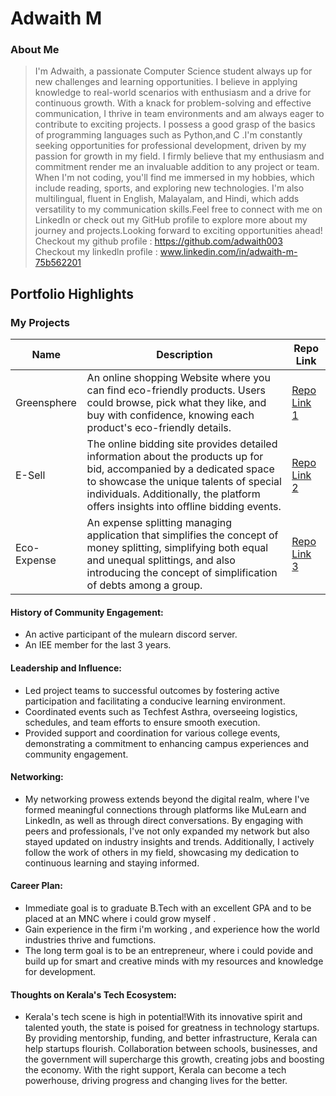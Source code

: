 # Adwaith M


### About Me
 
>I'm Adwaith, a passionate Computer Science student always up for new challenges and learning opportunities. I believe in applying knowledge to real-world scenarios with enthusiasm and a drive for continuous growth. With a knack for problem-solving and effective communication, I thrive in team environments and am always eager to contribute to exciting projects.
I possess a good grasp of the basics of programming languages such as Python,and C .I'm constantly seeking opportunities for professional development, driven by my passion for growth in my field. I firmly believe that my enthusiasm and commitment render me an invaluable addition to any project or team.
When I'm not coding, you'll find me immersed in my hobbies, which include reading, sports, and exploring new technologies. I'm also multilingual, fluent in English, Malayalam, and Hindi, which adds versatility to my communication skills.Feel free to connect with me on LinkedIn or check out my GitHub profile to explore more about my journey and projects.Looking forward to exciting opportunities ahead!  
Checkout my github profile : https://github.com/adwaith003  
Checkout my linkedln profile : www.linkedin.com/in/adwaith-m-75b562201  

## Portfolio Highlights

### My Projects

| Name          | Description                                                                                                                   | Repo Link                                                  |
|---------------|-------------------------------------------------------------------------------------------------------------------------------|------------------------------------------------------------|
| Greensphere   | An online shopping Website where you can find eco-friendly products. Users could browse, pick what they like, and buy with confidence, knowing each product's eco-friendly details.  | [Repo Link 1](https://github.com/adwaith003/Greensphere)  |
| E-Sell        | The online bidding site provides detailed information about the products up for bid, accompanied by a dedicated space to showcase the unique talents of special individuals. Additionally, the platform offers insights into offline bidding events.                                     | [Repo Link 2](https://github.com/Esell-bid/Esell)         |
| Eco-Expense   | An expense splitting managing application that simplifies the concept of money splitting, simplifying both equal and unequal splittings, and also introducing the concept of simplification of debts among a group.                                          | [Repo Link 3](https://github.com/adwaith003/eco)          |


#### History of Community Engagement:

-  An active participant of the mulearn discord server.
-  An IEE member for the last 3 years.

#### Leadership and Influence:

- Led project teams to successful outcomes by fostering active participation and facilitating a conducive learning environment.
- Coordinated events such as Techfest Asthra, overseeing logistics, schedules, and team efforts to ensure smooth execution.
- Provided support and coordination for various college events, demonstrating a commitment to enhancing campus experiences and community engagement.

#### Networking:

- My networking prowess extends beyond the digital realm, where I've formed meaningful connections through platforms like MuLearn and LinkedIn, as well as through direct conversations. By engaging with peers and professionals, I've not only expanded my network but also stayed updated on industry insights and trends. Additionally, I actively follow the work of others in my field, showcasing my dedication to continuous learning and staying informed.

#### Career Plan:

- Immediate goal is to graduate B.Tech with an excellent GPA and to be placed at an MNC where i could grow myself .
- Gain experience in the firm i'm working , and experience how the world industries thrive and fumctions.
- The long term goal is to be an entrepreneur, where i could povide and build up for smart and creative minds with my resources and knowledge for development.

#### Thoughts on Kerala's Tech Ecosystem:

- Kerala's tech scene is high in potential!With its innovative spirit and talented youth, the state is poised for greatness in technology startups. By providing mentorship, funding, and better infrastructure, Kerala can help startups flourish. Collaboration between schools, businesses, and the government will supercharge this growth, creating jobs and boosting the economy. With the right support, Kerala can become a tech powerhouse, driving progress and changing lives for the better.
